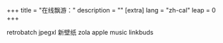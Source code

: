 +++
title = "在线飘游："
description = ""
[extra]
lang = "zh-cal"
leap = 0
+++



retrobatch jpegxl
新壁纸
zola
apple music
linkbuds
